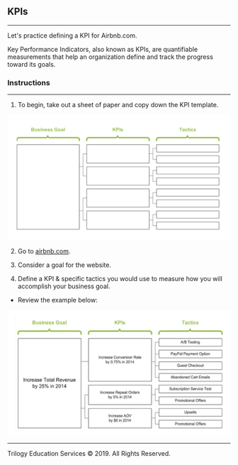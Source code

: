 ## KPIs
---

Let's practice defining a KPI for Airbnb.com.

Key Performance Indicators, also known as KPIs, are quantifiable measurements that help an organization define and track the progress toward its goals.

### Instructions

---

1. To begin, take out a sheet of paper and copy down the KPI template.

![KPI template](Images/00_kpi-template.png)

2. Go to [airbnb.com](www.airbnb.com).

3. Consider a goal for the website.

4. Define a KPI & specific tactics you would use to measure how you will accomplish your business goal.

- Review the example below:

![KPI example](Images/01_kpi-example.png)

---

Trilogy Education Services © 2019. All Rights Reserved.
